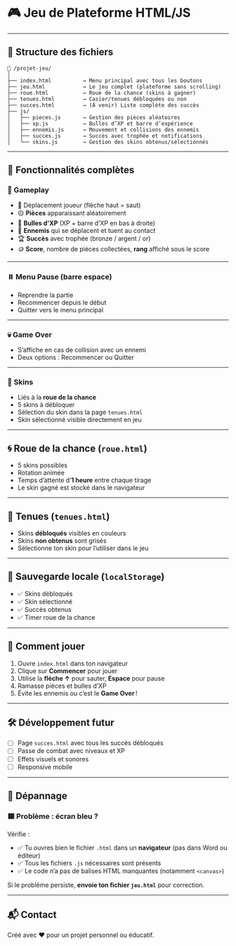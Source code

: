 # 🎮 Jeu de Plateforme HTML/JS

---

## 📁 Structure des fichiers

```
📂 /projet-jeu/
│
├── index.html          → Menu principal avec tous les boutons
├── jeu.html            → Le jeu complet (plateforme sans scrolling)
├── roue.html           → Roue de la chance (skins à gagner)
├── tenues.html         → Casier/tenues débloquées ou non
├── succes.html         → (À venir) Liste complète des succès
├── js/
│   ├── pieces.js       → Gestion des pièces aléatoires
│   ├── xp.js           → Bulles d’XP et barre d’expérience
│   ├── ennemis.js      → Mouvement et collisions des ennemis
│   ├── succes.js       → Succès avec trophée et notifications
│   └── skins.js        → Gestion des skins obtenus/sélectionnés
```

---

## 🧩 Fonctionnalités complètes

### 🎯 Gameplay

- 🧍 Déplacement joueur (flèche haut = saut)
- 🟡 **Pièces** apparaissant aléatoirement
- 🔵 **Bulles d'XP** (XP + barre d’XP en bas à droite)
- 👾 **Ennemis** qui se déplacent et tuent au contact
- 🏆 **Succès** avec trophée (bronze / argent / or)
- 🪙 **Score**, nombre de pièces collectées, **rang** affiché sous le score

---

### ⏸️ Menu Pause (barre espace)

- Reprendre la partie
- Recommencer depuis le début
- Quitter vers le menu principal

---

### 💀 Game Over

- S’affiche en cas de collision avec un ennemi
- Deux options : Recommencer ou Quitter

---

### 🎨 Skins

- Liés à la **roue de la chance**
- 5 skins à débloquer
- Sélection du skin dans la page `tenues.html`
- Skin sélectionné visible directement en jeu

---

## 🌀 Roue de la chance (`roue.html`)

- 5 skins possibles
- Rotation animée
- Temps d’attente d’**1 heure** entre chaque tirage
- Le skin gagné est stocké dans le navigateur

---

## 👕 Tenues (`tenues.html`)

- Skins **débloqués** visibles en couleurs
- Skins **non obtenus** sont grisés
- Sélectionne ton skin pour l’utiliser dans le jeu

---

## 💾 Sauvegarde locale (`localStorage`)

- ✅ Skins débloqués
- ✅ Skin sélectionné
- ✅ Succès obtenus
- ✅ Timer roue de la chance

---

## 🚀 Comment jouer

1. Ouvre `index.html` dans ton navigateur
2. Clique sur **Commencer** pour jouer
3. Utilise la **flèche ↑** pour sauter, **Espace** pour pause
4. Ramasse pièces et bulles d’XP
5. Évite les ennemis ou c’est le **Game Over** !

---

## 🛠️ Développement futur

- [ ] Page `succes.html` avec tous les succès débloqués
- [ ] Passe de combat avec niveaux et XP
- [ ] Effets visuels et sonores
- [ ] Responsive mobile

---

## 🧪 Dépannage

### 🟥 Problème : écran bleu ?
Vérifie :
- ✅ Tu ouvres bien le fichier `.html` dans un **navigateur** (pas dans Word ou éditeur)
- ✅ Tous les fichiers `.js` nécessaires sont présents
- ✅ Le code n’a pas de balises HTML manquantes (notamment `<canvas>`)

Si le problème persiste, **envoie ton fichier `jeu.html`** pour correction.

---

## 📬 Contact

Créé avec ❤️ pour un projet personnel ou éducatif.
